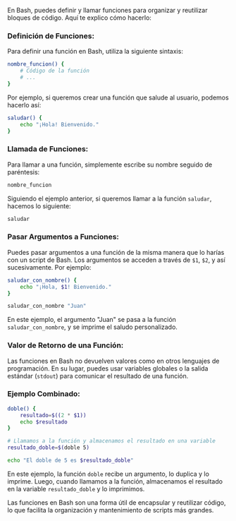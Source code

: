 En Bash, puedes definir y llamar funciones para organizar y reutilizar bloques de código. Aquí te explico cómo hacerlo:

### Definición de Funciones:

Para definir una función en Bash, utiliza la siguiente sintaxis:

```bash
nombre_funcion() {
    # Código de la función
    # ...
}
```

Por ejemplo, si queremos crear una función que salude al usuario, podemos hacerlo así:

```bash
saludar() {
    echo "¡Hola! Bienvenido."
}
```

### Llamada de Funciones:

Para llamar a una función, simplemente escribe su nombre seguido de paréntesis:

```bash
nombre_funcion
```

Siguiendo el ejemplo anterior, si queremos llamar a la función `saludar`, hacemos lo siguiente:

```bash
saludar
```

### Pasar Argumentos a Funciones:

Puedes pasar argumentos a una función de la misma manera que lo harías con un script de Bash. Los argumentos se acceden a través de `$1`, `$2`, y así sucesivamente. Por ejemplo:

```bash
saludar_con_nombre() {
    echo "¡Hola, $1! Bienvenido."
}

saludar_con_nombre "Juan"
```

En este ejemplo, el argumento "Juan" se pasa a la función `saludar_con_nombre`, y se imprime el saludo personalizado.

### Valor de Retorno de una Función:

Las funciones en Bash no devuelven valores como en otros lenguajes de programación. En su lugar, puedes usar variables globales o la salida estándar (`stdout`) para comunicar el resultado de una función.

### Ejemplo Combinado:

```bash
doble() {
    resultado=$((2 * $1))
    echo $resultado
}

# Llamamos a la función y almacenamos el resultado en una variable
resultado_doble=$(doble 5)

echo "El doble de 5 es $resultado_doble"
```

En este ejemplo, la función `doble` recibe un argumento, lo duplica y lo imprime. Luego, cuando llamamos a la función, almacenamos el resultado en la variable `resultado_doble` y lo imprimimos.

Las funciones en Bash son una forma útil de encapsular y reutilizar código, lo que facilita la organización y mantenimiento de scripts más grandes.